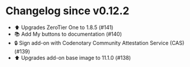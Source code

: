 # Changelog since v0.12.2
- ⬆️ Upgrades ZeroTier One to 1.8.5 (#141) 
- 📚 Add My buttons to documentation (#140) 
- 🔒 Sign add-on with Codenotary Community Attestation Service (CAS) (#139) 
- ⬆️ Upgrades add-on base image to 11.1.0 (#138) 
